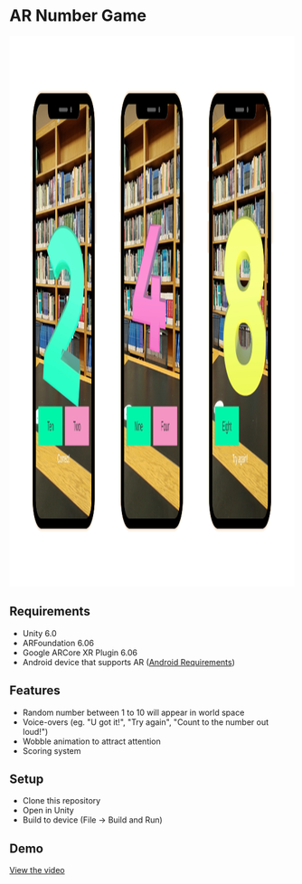 # AR Number Game

<img width="1695" height="974" alt="prototype" src="cover_img.png" />

## Requirements
- Unity 6.0
- ARFoundation 6.06
- Google ARCore XR Plugin 6.06
- Android device that supports AR ([Android Requirements](https://developers.google.com/ar/devices))

## Features
- Random number between 1 to 10 will appear in world space
- Voice-overs (eg. "U got it!", "Try again", "Count to the number out loud!")
- Wobble animation to attract attention
- Scoring system

## Setup
- Clone this repository
- Open in Unity
- Build to device (File -> Build and Run)

## Demo
[View the video](https://youtube.com/shorts/7yO30cEhEuc)



